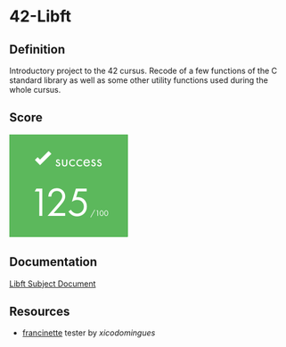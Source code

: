 # 42-Libft

## Definition
Introductory project to the 42 cursus. Recode of a few functions of the C standard library as well as some other utility functions used during the whole cursus.

## Score
![Score](https://github.com/fractalfeeling/uploads/blob/4e5f7f060cdb8824ca8373d4aa3c65d795a3464b/images/score_bonus.png)

## Documentation
[Libft Subject Document](https://github.com/fractalfeeling/uploads/blob/4e5f7f060cdb8824ca8373d4aa3c65d795a3464b/docs/Libft.pdf)

## Resources
* [francinette](https://github.com/xicodomingues/francinette) tester by *xicodomingues*
